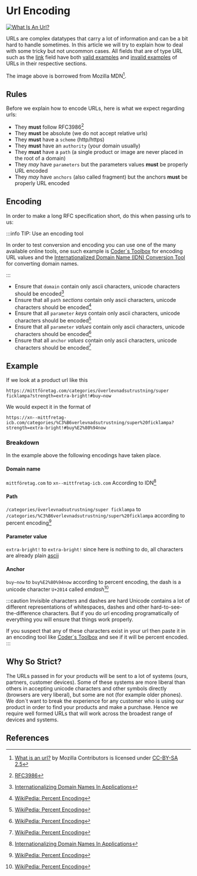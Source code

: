# Url Encoding

[![What Is An Url?](@site/docs/assets/url.png)](https://developer.mozilla.org/en-US/docs/Learn/Common_questions/What_is_a_URL)

URLs are complex datatypes that carry a lot of information and can be a bit hard to handle sometimes. In this article we will try to explain how to deal with some tricky but not uncommon cases. All fields that are of type URL such as the [link](/fields/link) field have both [valid examples](/fields/link#example-values) and [invalid examples](/fields/link#error-codes) of URLs in their respective sections.

The image above is borrowed from Mozilla MDN[^1].

## Rules

Before we explain how to encode URLs, here is what we expect regarding urls:

- They **must** follow RFC3986[^2]
- They **must** be absolute (we do not accept relative urls)
- They **must** have a `scheme` (http/https)
- They **must** have an `authority` (your domain usually)
- They **must** have a `path` (a single product or image are never placed in the root of a domain)
- They *may* have `parameters` but the parameters values **must** be properly URL encoded
- They *may* have `anchors` (also called fragment) but the anchors **must** be properly URL encoded

## Encoding

In order to make a long RFC specification short, do this when passing urls to us: 

:::info TIP: Use an encoding tool

In order to test conversion and encoding you can use one of the many available online tools, one such example is [Coder´s Toolbox](https://coderstoolbox.net/string/#!encoding=url&action=encode&charset=utf_8) for encoding URL values and the [Internationalized Domain Name (IDN) Conversion Tool](https://www.verisign.com/en_US/channel-resources/domain-registry-products/idn/idn-conversion-tool/index.xhtml) for converting domain names.

:::

- Ensure that `domain` contain only ascii characters, unicode characters should be encoded[^3]
- Ensure that all `path` *sections* contain only ascii characters, unicode characters should be encoded[^4]
- Ensure that all `parameter` *keys* contain only ascii characters, unicode characters should be encoded[^4]
- Ensure that all `parameter` *values* contain only ascii characters, unicode characters should be encoded[^4]
- Ensure that all `anchor` *values* contain only ascii characters, unicode characters should be encoded[^4]



## Example

If we look at a product url like this

```
https://mittföretag.com/categories/överlevnadsutrustning/super ficklampa?strength=extra-bright!#buy—now
```

We would expect it in the format of

```
https://xn--mittfretag-icb.com/categories/%C3%B6verlevnadsutrustning/super%20ficklampa?strength=extra-bright!#buy%E2%80%94now
```


### Breakdown

In the example above the following encodings have taken place.

#### Domain name

`mittföretag.com` to `xn--mittfretag-icb.com` According to IDN[^3]

#### Path

`/categories/överlevnadsutrustning/super ficklampa` to `/categories/%C3%B6verlevnadsutrustning/super%20ficklampa` according to percent encoding[^4]

#### Parameter value

`extra-bright!` to `extra-bright!` since here is nothing to do, all characters are already plain [ascii](https://en.wikipedia.org/wiki/ASCII)

#### Anchor

`buy—now` to `buy%E2%80%94now` according to percent encoding, the dash is a unicode character `U+2014` called *emdash*[^4]

:::caution Invisible characters and dashes are hard
Unicode contains a lot of different representations of whitespaces, dashes and other hard-to-see-the-difference characters. But if you do url encoding programatically of everything you will ensure that things work properly.

If you suspect that any of these characters exist in your url then paste it in an encoding tool like [Coder´s Toolbox](https://coderstoolbox.net/string/#!encoding=url&action=encode&charset=utf_8) and see if it will be percent encoded.
:::

## Why So Strict?

The URLs passed in for your products will be sent to a lot of systems (ours, partners, customer devices). Some of these systems are more liberal than others in accepting unicode characters and other symbols directly (browsers are very liberal), but some are not (for example older phones). We don´t want to break the experience for any customer who is using our product in order to find your products and make a purchase. Hence we require well formed URLs that will work across the broadest range of devices and systems.

## References

[^1]: [What is an url?](https://developer.mozilla.org/en-US/docs/Learn/Common_questions/What_is_a_URL) by Mozilla Contributors is licensed under [CC-BY-SA 2.5](https://creativecommons.org/licenses/by-sa/2.5/)
[^2]: [RFC3986](https://www.rfc-editor.org/rfc/rfc3986)
[^3]: [Internationalizing Domain Names In Applications](https://en.wikipedia.org/wiki/Internationalized_domain_name#Internationalizing_Domain_Names_in_Applications)
[^4]: [WikiPedia: Percent Encoding](https://en.wikipedia.org/wiki/Percent-encoding)

